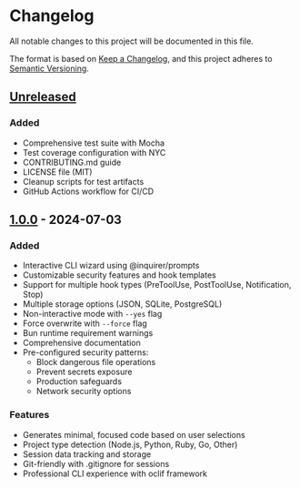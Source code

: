 # Changelog

All notable changes to this project will be documented in this file.

The format is based on [Keep a Changelog](https://keepachangelog.com/en/1.0.0/),
and this project adheres to [Semantic Versioning](https://semver.org/spec/v2.0.0.html).

## [Unreleased]

### Added
- Comprehensive test suite with Mocha
- Test coverage configuration with NYC
- CONTRIBUTING.md guide
- LICENSE file (MIT)
- Cleanup scripts for test artifacts
- GitHub Actions workflow for CI/CD

## [1.0.0] - 2024-07-03

### Added
- Interactive CLI wizard using @inquirer/prompts
- Customizable security features and hook templates
- Support for multiple hook types (PreToolUse, PostToolUse, Notification, Stop)
- Multiple storage options (JSON, SQLite, PostgreSQL)
- Non-interactive mode with `--yes` flag
- Force overwrite with `--force` flag
- Bun runtime requirement warnings
- Comprehensive documentation
- Pre-configured security patterns:
  - Block dangerous file operations
  - Prevent secrets exposure
  - Production safeguards
  - Network security options

### Features
- Generates minimal, focused code based on user selections
- Project type detection (Node.js, Python, Ruby, Go, Other)
- Session data tracking and storage
- Git-friendly with .gitignore for sessions
- Professional CLI experience with oclif framework

[Unreleased]: https://github.com/anthropics/claude-hooks/compare/v1.0.0...HEAD
[1.0.0]: https://github.com/anthropics/claude-hooks/releases/tag/v1.0.0